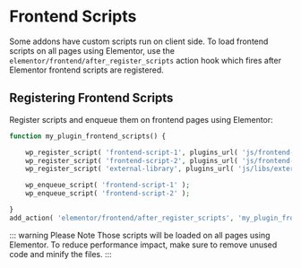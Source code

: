 # Frontend Scripts

Some addons have custom scripts run on client side. To load frontend scripts on all pages using Elementor, use the `elementor/frontend/after_register_scripts` action hook which fires after Elementor frontend scripts are registered.

## Registering Frontend Scripts

Register scripts and enqueue them on frontend pages using Elementor:

```php
function my_plugin_frontend_scripts() {

	wp_register_script( 'frontend-script-1', plugins_url( 'js/frontend-script-1.js', __FILE__ ) );
	wp_register_script( 'frontend-script-2', plugins_url( 'js/frontend-script-2.js', __FILE__ ), [ 'external-library' ] );
	wp_register_script( 'external-library', plugins_url( 'js/libs/external-library.js', __FILE__ ) );

	wp_enqueue_script( 'frontend-script-1' );
	wp_enqueue_script( 'frontend-script-2' );

}
add_action( 'elementor/frontend/after_register_scripts', 'my_plugin_frontend_scripts' );
```

::: warning Please Note
Those scripts will be loaded on all pages using Elementor. To reduce performance impact, make sure to remove unused code and minify the files.
:::
